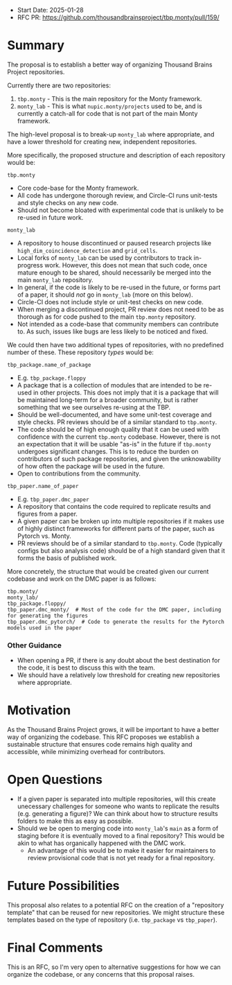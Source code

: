 - Start Date: 2025-01-28
- RFC PR: https://github.com/thousandbrainsproject/tbp.monty/pull/159/

# Summary

The proposal is to establish a better way of organizing Thousand Brains Project repositories.

Currently there are two repositories:

1. `tbp.monty` - This is the main repository for the Monty framework.
2. `monty_lab` - This is what `nupic.monty/projects` used to be, and is currently a catch-all for code that is not part of the main Monty framework.

The high-level proposal is to break-up `monty_lab` where appropriate, and have a lower threshold for creating new, independent repositories.

More specifically, the proposed structure and description of each repository would be:

`tbp.monty`
- Core code-base for the Monty framework.
- All code has undergone thorough review, and Circle-CI runs unit-tests and style checks on any new code.
- Should not become bloated with experimental code that is unlikely to be re-used in future work.

`monty_lab`
- A repository to house discontinued or paused research projects like  `high_dim_coincidence_detection` and `grid_cells`.
- Local forks of `monty_lab` can be used by contributors to track in-progress work. However, this does not mean that such code, once mature enough to be shared, should necessarily be merged into the main `monty_lab` repository.
- In general, if the code is likely to be re-used in the future, or forms part of a paper, it should *not* go in `monty_lab` (more on this below).
- Circle-CI does not include style or unit-test checks on new code. 
- When merging a discontinued project, PR review does not need to be as thorough as for code pushed to the main `tbp.monty` repository.
- Not intended as a code-base that community members can contribute to. As such, issues like bugs are less likely to be noticed and fixed. 

We could then have two additional types of repositories, with no predefined number of these. These repository *types* would be:

`tbp_package.name_of_package`
- E.g. `tbp_package.floppy`
- A package that is a collection of modules that are intended to be re-used in other projects. This does not imply that it is a package that will be maintained long-term for a broader community, but is rather something that we see ourselves re-using at the TBP.
- Should be well-documented, and have some unit-test coverage and style checks. PR reviews should be of a similar standard to `tbp.monty`.
- The code should be of high enough quality that it can be used with confidence with the current `tbp.monty` codebase. However, there is not an expectation that it will be usable "as-is" in the future if `tbp.monty` undergoes significant changes. This is to reduce the burden on contributors of such package repositories, and given the unknowability of how often the package will be used in the future.
- Open to contributions from the community.

`tbp_paper.name_of_paper`
- E.g. `tbp_paper.dmc_paper`
- A repository that contains the code required to replicate results and figures from a paper.
- A given paper can be broken up into multiple repositories if it makes use of highly distinct frameworks for different parts of the paper, such as Pytorch vs. Monty.
- PR reviews should be of a similar standard to `tbp.monty`. Code (typically configs but also analysis code) should be of a high standard given that it forms the basis of published work.

More concretely, the structure that would be created given our current codebase and work on the DMC paper is as follows:

```
tbp.monty/
monty_lab/
tbp_package.floppy/
tbp_paper.dmc_monty/  # Most of the code for the DMC paper, including for generating the figures
tbp_paper.dmc_pytorch/  # Code to generate the results for the Pytorch models used in the paper
```

### Other Guidance
- When opening a PR, if there is any doubt about the best destination for the code, it is best to discuss this with the team.
- We should have a relatively low threshold for creating new repositories where appropriate.

# Motivation

As the Thousand Brains Project grows, it will be important to have a better way of organizing the codebase. This RFC proposes we establish a sustainable structure that ensures code remains high quality and accessible, while minimizing overhead for contributors.

# Open Questions

- If a given paper is separated into multiple repositories, will this create unecessary challenges for someone who wants to replicate the results (e.g. generating a figure)? We can think about how to structure results folders to make this as easy as possible.
- Should we be open to merging code into `monty_lab`'s `main` as a form of staging before it is eventually moved to a final repository? This would be akin to what has organically happened with the DMC work.
    - An advantage of this would be to make it easier for maintainers to review provisional code that is not yet ready for a final repository.

# Future Possibilities

This proposal also relates to a potential RFC on the creation of a "repository template" that can be reused for new repositories. We might structure these templates based on the type of repository (i.e. `tbp_package` vs `tbp_paper`).

# Final Comments

This is an RFC, so I'm very open to alternative suggestions for how we can organize the codebase, or any concerns that this proposal raises.